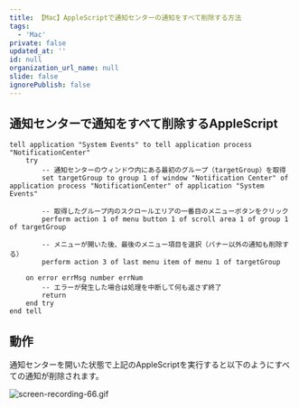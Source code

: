 ```yaml
---
title: 【Mac】AppleScriptで通知センターの通知をすべて削除する方法
tags:
  - 'Mac'
private: false
updated_at: ''
id: null
organization_url_name: null
slide: false
ignorePublish: false
---
```


## 通知センターで通知をすべて削除するAppleScript

```applescript
tell application "System Events" to tell application process "NotificationCenter"
	try
		-- 通知センターのウィンドウ内にある最初のグループ（targetGroup）を取得
		set targetGroup to group 1 of window "Notification Center" of application process "NotificationCenter" of application "System Events"
		
		-- 取得したグループ内のスクロールエリアの一番目のメニューボタンをクリック
		perform action 1 of menu button 1 of scroll area 1 of group 1 of targetGroup
		
		-- メニューが開いた後、最後のメニュー項目を選択（バナー以外の通知も削除する）
		perform action 3 of last menu item of menu 1 of targetGroup
		
	on error errMsg number errNum
		-- エラーが発生した場合は処理を中断して何も返さず終了
		return
	end try
end tell

```

## 動作

通知センターを開いた状態で上記のAppleScriptを実行すると以下のようにすべての通知が削除されます。

![screen-recording-66.gif](https://qiita-image-store.s3.ap-northeast-1.amazonaws.com/0/2342443/56047138-67bc-48fb-b2b6-f3c477e7f8ff.gif)
